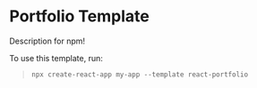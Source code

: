 # Portfolio Template

Description for npm!

To use this template, run:

> `npx create-react-app my-app --template react-portfolio`

